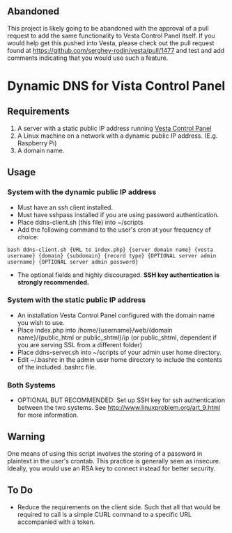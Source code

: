 ## Abandoned ##
This project is likely going to be abandoned with the approval of a pull request to add the same functionality to Vesta Control Panel itself. If you would help get this pushed into Vesta, please check out the pull request found at https://github.com/serghey-rodin/vesta/pull/1477 and test and add comments indicating that you would use such a feature.

# Dynamic DNS for Vista Control Panel #

## Requirements ##

1. A server with a static public IP address running [Vesta Control Panel](http://vestacp.com)
2. A Linux machine on a network with a dynamic public IP address. (E.g. Raspberry Pi)
3. A domain name.

## Usage ##

### System with the dynamic public IP address ###
- Must have an ssh client installed.
- Must have sshpass installed if you are using password authentication.
- Place ddns-client.sh (this file) into ~/scripts
- Add the following command to the user's cron at your frequency of choice: 
```
bash ddns-client.sh {URL to index.php} {server domain name} {vesta username} {domain} {subdomain} {record type} {OPTIONAL server admin username} {OPTIONAL server admin password}
```
- The optional fields and highly discouraged. **SSH key authentication is strongly recommended.**

### System with the static public IP address ###
- An installation Vesta Control Panel configured with the domain name you wish to use.
- Place index.php into /home/{username}/web/{domain name}/{public_html or public_shtml}/ip (or public_shtml, dependent if you are serving SSL from a different folder)
- Place ddns-server.sh into ~/scripts of your admin user home directory.
- Edit ~/.bashrc in the admin user home directory to include the contents of the included .bashrc file.

### Both Systems ###
- OPTIONAL BUT RECOMMENDED: Set up SSH key for ssh authentication between the two systems. See http://www.linuxproblem.org/art_9.html for more information.

## Warning ##
One means of using this script involves the storing of a password in plaintext in the user's crontab. This practice is generally seen as insecure.
Ideally, you would use an RSA key to connect instead for better security.

## To Do ##
- Reduce the requirements on the client side. Such that all that would be required to call is a simple CURL command to a specific URL accompanied with a token.
